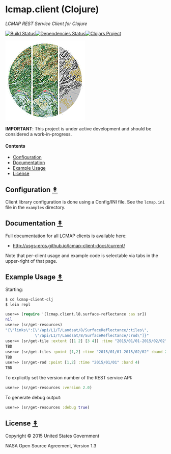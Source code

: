 # lcmap.client (Clojure)

*LCMAP REST Service Client for Clojure*


[![Build Status][travis-badge]][travis][![Dependencies Status][deps-badge]][deps][![Clojars Project][clojars-badge]][clojars]

[![LCMAP open source project logo][lcmap-logo]][lcmap-logo-large]

**IMPORTANT**: This project is under active development and should be
considered a work-in-progress.


#### Contents

* [Configuration](#configuration-)
* [Documentation](#documentation-)
* [Example Usage](#example-usage-)
* [License](#license-)


## Configuration [&#x219F;](#contents)

Client library configuration is done using a Config/INI file. See the
`lcmap.ini` file in the `examples` directory.


## Documentation [&#x219F;](#contents)

Full documentation for all LCMAP clients is available here:
 * http://usgs-eros.github.io/lcmap-client-docs/current/

Note that per-client usage and example code is selectable via tabs in the
upper-right of that page.


## Example Usage [&#x219F;](#contents)

Starting:

```
$ cd lcmap-client-clj
$ lein repl
```

```clj
user=> (require '[lcmap.client.l8.surface-reflectance :as sr])
nil
user=> (sr/get-resources)
"{\"links\":[\"/api/L1/T/Landsat/8/SurfaceReflectance/:tiles\",
             \"/api/L1/T/Landsat/8/SurfaceReflectance/:rod\"]}"
user=> (sr/get-tile :extent ([1 2] [3 4]) :time "2015/01/01-2015/02/02" :band 4)
TBD
user=> (sr/get-tiles :point [1,2] :time "2015/01/01-2015/02/02" :band 2)
TBD
user=> (sr/get-rod :point [1,2] :time "2015/01/01" :band 4)
TBD
```

To explicitly set the version number of the REST service API:

```clj
user=> (sr/get-resources :version 2.0)
```

To generate debug output:

```clj
user=> (sr/get-resources :debug true)
```


## License [&#x219F;](#contents)

Copyright © 2015 United States Government

NASA Open Source Agreement, Version 1.3


<!-- Named page links below: /-->

[travis]: https://travis-ci.org/USGS-EROS/lcmap-client-clj
[travis-badge]: https://travis-ci.org/USGS-EROS/lcmap-client-clj.png?branch=master
[deps]: http://jarkeeper.com/usgs-eros/lcmap-client-clj
[deps-badge]: http://jarkeeper.com/usgs-eros/lcmap-client-clj/status.svg
[lcmap-logo]: https://raw.githubusercontent.com/USGS-EROS/lcmap-system/master/resources/images/lcmap-logo-1-250px.png
[lcmap-logo-large]: https://raw.githubusercontent.com/USGS-EROS/lcmap-system/master/resources/images/lcmap-logo-1-1000px.png
[clojars]: https://clojars.org/gov.usgs.eros/lcmap-client-clj
[clojars-badge]: https://img.shields.io/clojars/v/gov.usgs.eros/lcmap-client-clj.svg
[tag-badge]: https://img.shields.io/github/tag/usgs-eros/lcmap-client-clj.svg?maxAge=2592000
[tag]: https://github.com/usgs-eros/lcmap-client-clj/tags
